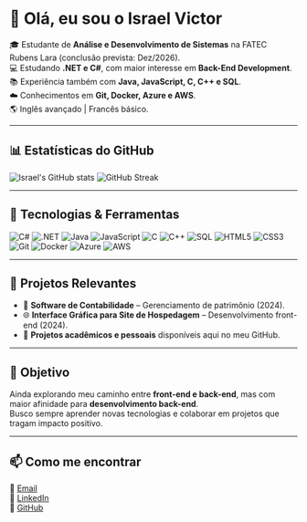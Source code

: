 # 👋 Olá, eu sou o Israel Victor  

🎓 Estudante de **Análise e Desenvolvimento de Sistemas** na FATEC Rubens Lara (conclusão prevista: Dez/2026).  
💻 Estudando **.NET e C#**, com maior interesse em **Back-End Development**.  
📚 Experiência também com **Java, JavaScript, C, C++ e SQL**.  
☁️ Conhecimentos em **Git, Docker, Azure e AWS**.  
🌎 Inglês avançado | Francês básico.  

---

## 📊 Estatísticas do GitHub  

![Israel's GitHub stats](https://github-readme-stats.vercel.app/api?username=T4ram&show_icons=true&theme=tokyonight)   ![GitHub Streak](https://streak-stats.demolab.com?user=T4ram&theme=tokyonight&date_format=j%20M%5B%20Y%5D)

---

## 🚀 Tecnologias & Ferramentas  

![C#](https://img.shields.io/badge/c%23-%23239120.svg?style=for-the-badge&logo=c-sharp&logoColor=white)  ![.NET](https://img.shields.io/badge/.NET-512BD4?style=for-the-badge&logo=dotnet&logoColor=white)  ![Java](https://img.shields.io/badge/Java-ED8B00?style=for-the-badge&logo=openjdk&logoColor=white)  ![JavaScript](https://img.shields.io/badge/javascript-%23323330.svg?style=for-the-badge&logo=javascript&logoColor=%23F7DF1E)  ![C](https://img.shields.io/badge/c-%2300599C.svg?style=for-the-badge&logo=c&logoColor=white)  ![C++](https://img.shields.io/badge/c++-%2300599C.svg?style=for-the-badge&logo=c%2B%2B&logoColor=white)  ![SQL](https://img.shields.io/badge/sql-%2300758F.svg?style=for-the-badge&logo=postgresql&logoColor=white)  ![HTML5](https://img.shields.io/badge/html5-%23E34F26.svg?style=for-the-badge&logo=html5&logoColor=white)  ![CSS3](https://img.shields.io/badge/css3-%231572B6.svg?style=for-the-badge&logo=css3&logoColor=white)  ![Git](https://img.shields.io/badge/git-%23F05033.svg?style=for-the-badge&logo=git&logoColor=white)  ![Docker](https://img.shields.io/badge/docker-%230db7ed.svg?style=for-the-badge&logo=docker&logoColor=white)  ![Azure](https://img.shields.io/badge/azure-%230072C6.svg?style=for-the-badge&logo=microsoftazure&logoColor=white)  ![AWS](https://img.shields.io/badge/AWS-%23FF9900.svg?style=for-the-badge&logo=amazon-aws&logoColor=white)  

---

## 📌 Projetos Relevantes  
- 🧾 **Software de Contabilidade** – Gerenciamento de patrimônio (2024).  
- 🌐 **Interface Gráfica para Site de Hospedagem** – Desenvolvimento front-end (2024).  
- 📂 **Projetos acadêmicos e pessoais** disponíveis aqui no meu GitHub.  

---

## 🎯 Objetivo  
Ainda explorando meu caminho entre **front-end e back-end**, mas com maior afinidade para **desenvolvimento back-end**.  
Busco sempre aprender novas tecnologias e colaborar em projetos que tragam impacto positivo.  

---

## 📫 Como me encontrar  
📧 [Email](mailto:israelvictor.contact@gmail.com)  
💼 [LinkedIn](https://br.linkedin.com/in/israel-victor-)  
🐙 [GitHub](https://github.com/T4ram)

